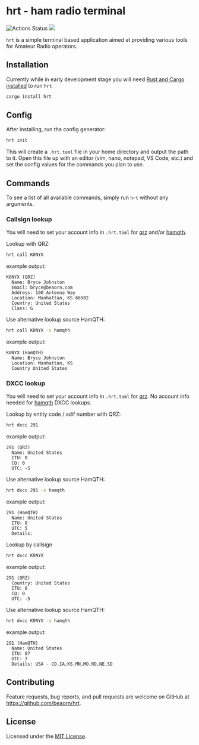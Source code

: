# hrt - ham radio terminal

![Actions Status](https://github.com/beaorn/hrt/workflows/Rust/badge.svg)
[![](https://img.shields.io/crates/v/hrt.svg?colorB=00aa88)](https://crates.io/crates/hrt)

`hrt` is a simple terminal based application aimed at providing various tools for Amateur Radio operators.

## Installation

Currently while in early development stage you will need [Rust and Cargo installed](https://www.rust-lang.org/tools/install) to run `hrt`

```bash
cargo install hrt
```

## Config

After installing, run the config generator:

```bash
hrt init
```

This will create a `.hrt.toml` file in your home directory and output the path to it. Open this file up with an editor (vim, nano, notepad, VS Code, etc.) and set the config values for the commands you plan to use.

## Commands

To see a list of all available commands, simply run `hrt` without any arguments.

### Callsign lookup

You will need to set your account info in `.hrt.toml` for [qrz](https://www.qrz.com) and/or [hamqth](https://www.hamqth.com).

Lookup with QRZ:
```bash
hrt call K0NYX
```

example output:
```
K0NYX (QRZ)
  Name: Bryce Johnston
  Email: bryce@beaorn.com
  Address: 100 Antenna Way
  Location: Manhattan, KS 66502
  Country: United States
  Class: G
```

Use alternative lookup source HamQTH:
```bash
hrt call K0NYX -s hamqth
```

example output:
```
K0NYX (HamQTH)
  Name: Bryce Johnston
  Location: Manhattan, KS
  Country United States
```

### DXCC lookup

You will need to set your account info in `.hrt.toml` for [qrz](https://www.qrz.com). No account info needed for [hamqth](https://www.hamqth.com) DXCC lookups.

Lookup by entity code / adif number with QRZ:
```bash
hrt dxcc 291
```

example output:
```
291 (QRZ)
  Name: United States
  ITU: 0
  CQ: 0
  UTC: -5
```

Use alternative lookup source HamQTH:
```bash
hrt dxcc 291 -s hamqth
```

example output:
```
291 (HamQTH)
  Name: United States
  ITU: 8
  UTC: 5
  Details:
```

Lookup by callsign
```bash
hrt dxcc K0NYX
```

example output:
```
291 (QRZ)
  Country: United States
  ITU: 0
  CQ: 0
  UTC: -5
```

Use alternative lookup source HamQTH:
```bash
hrt dxcc K0NYX -s hamqth
```

example output:
```
291 (HamQTH)
  Name: United States
  ITU: 07
  UTC: 7
  Details: USA - CO,IA,KS,MN,MO,ND,NE,SD
```

## Contributing

Feature requests, bug reports, and pull requests are welcome on GitHub at https://github.com/beaorn/hrt.

## License

Licensed under the [MIT License](LICENSE.md).